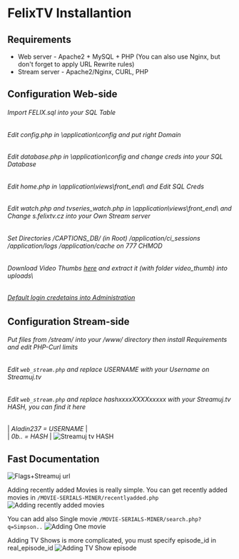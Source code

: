 # FelixTV Installantion

## Requirements

- Web server - Apache2 + MySQL + PHP (You can also use Nginx, but don't forget to apply URL Rewrite rules)
- Stream server - Apache2/Nginx, CURL, PHP

## Configuration Web-side
 ###### Import FELIX.sql into your SQL Table
 ###### Edit config.php in \application\config and put right Domain
 ###### Edit database.php in \application\config and change creds into your SQL Database
 ###### Edit home.php in \application\views\front_end\ and Edit SQL Creds
 ###### Edit watch.php and tvseries_watch.php in \application\views\front_end\ and Change s.felixtv.cz into your Own Stream server
 ###### Set Directories /CAPTIONS_DB/ (in Root) /application/ci_sessions /application/logs /application/cache on 777 CHMOD
 ###### Download Video Thumbs [here](https://mega.nz/#!SKQwFajb!ByusgX_CQ-oAhOiXg3UA_TxgcfYbR1gRFZgBto7WQRw) and extract it (with folder video_thumb) into uploads\
 ###### [Default login credetains into Administration](https://github.com/zgruza/FelixTV/blob/master/Login.txt)

## Configuration Stream-side
 ###### Put files from /stream/ into your /www/ directory then install Requirements and edit PHP-Curl limits
 ###### Edit `web_stream.php` and replace USERNAME with your Username on Streamuj.tv
 ###### Edit `web_stream.php` and replace hashxxxxXXXXxxxxx with your Streamuj.tv HASH, you can find it here
 | *Aladin237 = USERNAME* |  <br />
 | *0b.. = HASH* | 
 ![Streamuj tv HASH](https://github.com/zgruza/FelixTV/blob/master/ScreenShots/where_can_i_find_streamujtv_hash.png?raw=true)


## Fast Documentation
![Flags+Streamuj url](https://github.com/zgruza/FelixTV/blob/master/ScreenShots/phpmyadmin.png?raw=true)

Adding recently added Movies is really simple.
You can get recently added movies in `/MOVIE-SERIALS-MINER/recentlyadded.php`
![Adding recently added movies](https://github.com/zgruza/FelixTV/blob/master/ScreenShots/Adding_Recently_Added.png?raw=true)

You can add also Single movie `/MOVIE-SERIALS-MINER/search.php?q=Simpson..`
![Adding One movie](https://github.com/zgruza/FelixTV/blob/master/ScreenShots/Add_Single_Movie.png?raw=true)

Adding TV Shows is more complicated, you must specify episode_id in real_episode_id
![Adding TV Show episode](https://github.com/zgruza/FelixTV/blob/master/ScreenShots/SQL_IDes.png?raw=true)
